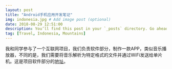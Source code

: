 ```yaml
---
layout: post
title: "Android手机应用开发笔记"
img: indonesia.jpg # Add image post (optional)
date: 2018-08-29 12:51:00
description: You’ll find this post in your `_posts` directory. Go ahead and edit it and re-build the site to see your changes. # Add post description (optional)
tag: [Travel, Indonesia, Mountains]
---
```

我和同学参与了一个互联网项目，我们负责软件部分，制作一款APP，类似音乐播放器，不同的是，我们需要将音乐解析为特定格式的文件并通过WiFi发送给单片机。这是项目软件部分的[地址](https://github.com/CGM397/AndroidDemo)。